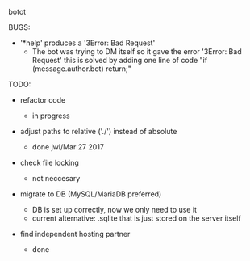 botot

BUGS:

* '*help' produces a '3Error: Bad Request'
   - The bot was trying to DM itself so it gave the error '3Error: Bad Request' this is solved by adding one line of code "if (message.author.bot) return;"

TODO:

* refactor code
  - in progress

* adjust paths to relative ('./') instead of absolute
  - done jwl/Mar 27 2017


* check file locking
  - not neccesary 
* migrate to DB (MySQL/MariaDB preferred)
  - DB is set up correctly, now we only need to use it
  - current alternative: .sqlite that is just stored on the server itself
* find independent hosting partner
   - done 

